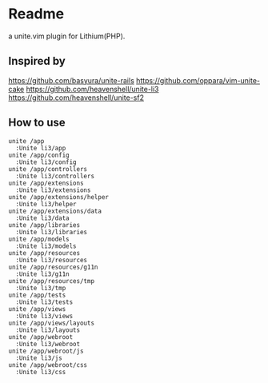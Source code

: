 # Readme

a unite.vim plugin for Lithium(PHP).

## Inspired by

<https://github.com/basyura/unite-rails>
<https://github.com/oppara/vim-unite-cake>
<https://github.com/heavenshell/unite-li3>
<https://github.com/heavenshell/unite-sf2>

## How to use

    unite /app
      :Unite li3/app
    unite /app/config
      :Unite li3/config
    unite /app/controllers
      :Unite li3/controllers
    unite /app/extensions
      :Unite li3/extensions
    unite /app/extensions/helper
      :Unite li3/helper
    unite /app/extensions/data
      :Unite li3/data
    unite /app/libraries
      :Unite li3/libraries
    unite /app/models
      :Unite li3/models
    unite /app/resources
      :Unite li3/resources
    unite /app/resources/g11n
      :Unite li3/g11n
    unite /app/resources/tmp
      :Unite li3/tmp
    unite /app/tests
      :Unite li3/tests
    unite /app/views
      :Unite li3/views
    unite /app/views/layouts
      :Unite li3/layouts
    unite /app/webroot
      :Unite li3/webroot
    unite /app/webroot/js
      :Unite li3/js
    unite /app/webroot/css
      :Unite li3/css

